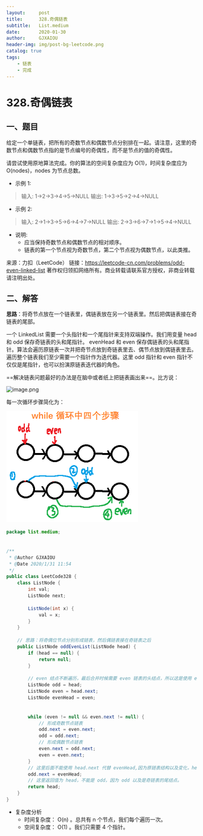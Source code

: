 ```yaml
---
layout:     post
title:      328.奇偶链表
subtitle:   List.medium
date:       2020-01-30
author:     GJXAIOU
header-img: img/post-bg-leetcode.png
catalog: true
tags:
    - 链表
	- 完成
---
```


# 328.奇偶链表

## 一、题目

给定一个单链表，把所有的奇数节点和偶数节点分别排在一起。请注意，这里的奇数节点和偶数节点指的是节点编号的奇偶性，而不是节点的值的奇偶性。

请尝试使用原地算法完成。你的算法的空间复杂度应为 O(1)，时间复杂度应为 O(nodes)，nodes 为节点总数。

- 示例 1:

> 输入: 1->2->3->4->5->NULL
> 输出: 1->3->5->2->4->NULL

- 示例 2:

> 输入: 2->1->3->5->6->4->7->NULL 
> 输出: 2->3->6->7->1->5->4->NULL

- 说明:
    - 应当保持奇数节点和偶数节点的相对顺序。
    - 链表的第一个节点视为奇数节点，第二个节点视为偶数节点，以此类推。

来源：力扣（LeetCode）
链接：https://leetcode-cn.com/problems/odd-even-linked-list
著作权归领扣网络所有。商业转载请联系官方授权，非商业转载请注明出处。



## 二、解答

**思路**：将奇节点放在一个链表里，偶链表放在另一个链表里。然后把偶链表接在奇链表的尾部。

一个 LinkedList 需要一个头指针和一个尾指针来支持双端操作。我们用变量 head 和 odd 保存奇链表的头和尾指针。 evenHead 和 even 保存偶链表的头和尾指针。算法会遍历原链表一次并把奇节点放到奇链表里去、偶节点放到偶链表里去。遍历整个链表我们至少需要一个指针作为迭代器。这里 odd 指针和 even 指针不仅仅是尾指针，也可以扮演原链表迭代器的角色。

==解决链表问题最好的办法是在脑中或者纸上把链表画出来==。比方说：

![image.png](https://pic.leetcode-cn.com/00bd1d974b5a2e6d7d4faf0d5baad1c691f4ed8963cb1b7133d1112bad4c5e86-image.png)

每一次循环步骤简化为：

![image-20200131125531573](328.%E5%A5%87%E5%81%B6%E9%93%BE%E8%A1%A8.resource/image-20200131125531573.png)



```java
package list.medium;


/**
 * @Author GJXAIOU
 * @Date 2020/1/31 11:54
 */
public class LeetCode328 {
    class ListNode {
        int val;
        ListNode next;

        ListNode(int x) {
            val = x;
        }
    }

    // 思路：将奇偶位节点分别形成链表，然后偶链表接在奇链表之后
    public ListNode oddEvenList(ListNode head) {
        if (head == null) {
            return null;
        }

        // even 结点不断遍历，最后合并时候需要 even 链表的头结点，所以这是使用 evenHead 记录；
        ListNode odd = head;
        ListNode even = head.next;
        ListNode evenHead = even;


        while (even != null && even.next != null) {
            // 形成奇数节点链表
            odd.next = even.next;
            odd = odd.next;
            // 形成偶数节点链表
            even.next = odd.next;
            even = even.next;
        }
        // 这里后面不能使用 head.next 代替 evenHead,因为原链表结构以及变化，head.next 指向已经变化；
        odd.next = evenHead;
        // 这里返回值为 head，不能是 odd，因为 odd 以及是奇链表的尾结点。
        return head;
    }
}
```

- 复杂度分析
    - 时间复杂度： O(n) 。总共有 n 个节点，我们每个遍历一次。
    - 空间复杂度： O(1) 。我们只需要 4 个指针。

